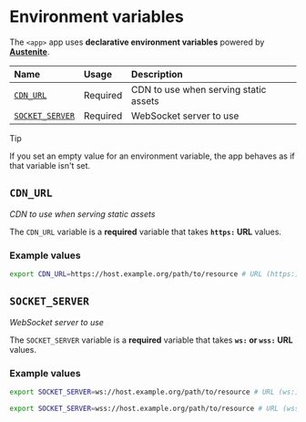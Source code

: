 # Environment variables

The `<app>` app uses **declarative environment variables** powered by
**[Austenite]**.

[austenite]: https://github.com/ezzatron/austenite

| Name                              | Usage    | Description                           |
| :-------------------------------- | :------- | :------------------------------------ |
| [`CDN_URL`](#CDN_URL)             | Required | CDN to use when serving static assets |
| [`SOCKET_SERVER`](#SOCKET_SERVER) | Required | WebSocket server to use               |

> [!TIP]
> If you set an empty value for an environment variable, the app behaves as if
> that variable isn't set.

## `CDN_URL`

_CDN to use when serving static assets_

The `CDN_URL` variable is a **required** variable
that takes **`https:` URL** values.

### Example values

```sh
export CDN_URL=https://host.example.org/path/to/resource # URL (https:)
```

## `SOCKET_SERVER`

_WebSocket server to use_

The `SOCKET_SERVER` variable is a **required** variable
that takes **`ws:` or `wss:` URL** values.

### Example values

```sh
export SOCKET_SERVER=ws://host.example.org/path/to/resource # URL (ws:)
```

```sh
export SOCKET_SERVER=wss://host.example.org/path/to/resource # URL (wss:)
```
